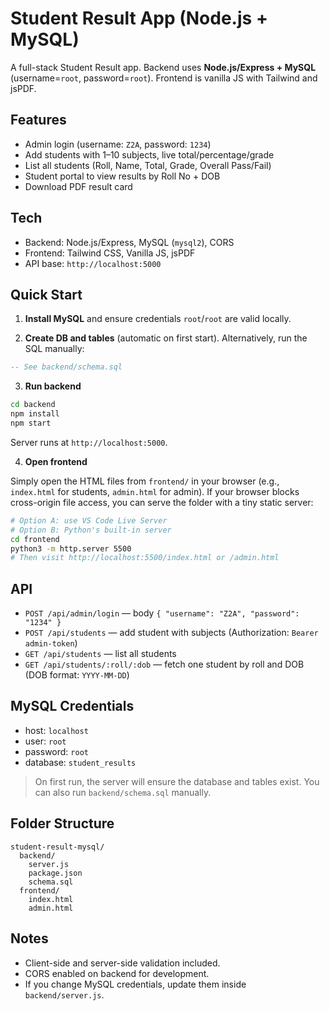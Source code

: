 
# Student Result App (Node.js + MySQL)

A full-stack Student Result app. Backend uses **Node.js/Express + MySQL** (username=`root`, password=`root`). Frontend is vanilla JS with Tailwind and jsPDF.

## Features

- Admin login (username: `Z2A`, password: `1234`)
- Add students with 1–10 subjects, live total/percentage/grade
- List all students (Roll, Name, Total, Grade, Overall Pass/Fail)
- Student portal to view results by Roll No + DOB
- Download PDF result card

## Tech

- Backend: Node.js/Express, MySQL (`mysql2`), CORS
- Frontend: Tailwind CSS, Vanilla JS, jsPDF
- API base: `http://localhost:5000`

## Quick Start

1. **Install MySQL** and ensure credentials `root`/`root` are valid locally.

2. **Create DB and tables** (automatic on first start). Alternatively, run the SQL manually:

```sql
-- See backend/schema.sql
```

3. **Run backend**

```bash
cd backend
npm install
npm start
```

Server runs at `http://localhost:5000`.

4. **Open frontend**

Simply open the HTML files from `frontend/` in your browser (e.g., `index.html` for students, `admin.html` for admin).
If your browser blocks cross-origin file access, you can serve the folder with a tiny static server:

```bash
# Option A: use VS Code Live Server
# Option B: Python's built-in server
cd frontend
python3 -m http.server 5500
# Then visit http://localhost:5500/index.html or /admin.html
```

## API

- `POST /api/admin/login` — body `{ "username": "Z2A", "password": "1234" }`
- `POST /api/students` — add student with subjects (Authorization: `Bearer admin-token`)
- `GET /api/students` — list all students
- `GET /api/students/:roll/:dob` — fetch one student by roll and DOB (DOB format: `YYYY-MM-DD`)

## MySQL Credentials

- host: `localhost`
- user: `root`
- password: `root`
- database: `student_results`

> On first run, the server will ensure the database and tables exist. You can also run `backend/schema.sql` manually.

## Folder Structure

```
student-result-mysql/
  backend/
    server.js
    package.json
    schema.sql
  frontend/
    index.html
    admin.html
```

## Notes

- Client-side and server-side validation included.
- CORS enabled on backend for development.
- If you change MySQL credentials, update them inside `backend/server.js`.
